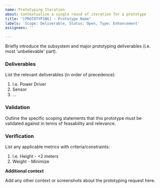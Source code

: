 ```yaml
---
name: Prototyping Iteration
about: Contextualize a single round of iteration for a prototype
title: "[PROTOTYPING] - Prototype Name"
labels: 'Scope: Deliverable, Status: Open, Type: Enhancement'
assignees: ''

---
```


Briefly introduce the subsystem and major prototyping deliverables (i.e. most 'unbelievable' part).

### Deliverables

List the relevant deliverables (in order of precedence):
1. I.e. Power Driver
2. Sensor
3. ...

### Validation

Outline the specific scoping statements that this prototype must be validated against in terms of feasability and relevance.

### Verification

List any applicable metrics with criteria/constraints:
1. I.e. Height - <2 meters
2. Weight - Minimize

**Additional context**

Add any other context or screenshots about the prototyping request here.